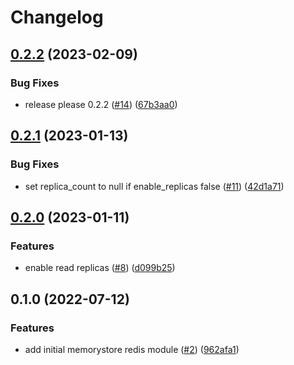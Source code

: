 # Changelog

## [0.2.2](https://github.com/entur/terraform-google-memorystore/compare/v0.2.1...v0.2.2) (2023-02-09)


### Bug Fixes

* release please 0.2.2 ([#14](https://github.com/entur/terraform-google-memorystore/issues/14)) ([67b3aa0](https://github.com/entur/terraform-google-memorystore/commit/67b3aa0a7236aa5a2982a54acd98b41fce70f553))

## [0.2.1](https://github.com/entur/terraform-google-memorystore/compare/v0.2.0...v0.2.1) (2023-01-13)


### Bug Fixes

* set replica_count to null if enable_replicas false ([#11](https://github.com/entur/terraform-google-memorystore/issues/11)) ([42d1a71](https://github.com/entur/terraform-google-memorystore/commit/42d1a719ac533a1b17fc480b2ebee108ef413943))

## [0.2.0](https://github.com/entur/terraform-google-memorystore/compare/v0.1.0...v0.2.0) (2023-01-11)


### Features

* enable read replicas ([#8](https://github.com/entur/terraform-google-memorystore/issues/8)) ([d099b25](https://github.com/entur/terraform-google-memorystore/commit/d099b2561485229564023c11f5af73163c547261))

## 0.1.0 (2022-07-12)


### Features

* add initial memorystore redis module ([#2](https://github.com/entur/terraform-google-memorystore/issues/2)) ([962afa1](https://github.com/entur/terraform-google-memorystore/commit/962afa11d203ce945d0c360c13916e5ed49d9338))
